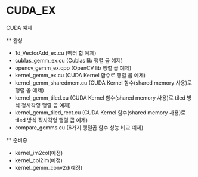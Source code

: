 # CUDA_EX
CUDA 예제 

** 완성
* 1d_VectorAdd_ex.cu		(벡터 합 예제)
* cublas_gemm_ex.cu			(Cublas lib 행렬 곱 예제)
* opencv_gemm_ex.cpp		(OpenCV lib 행렬 곱 예제)
* kernel_gemm_ex.cu			(CUDA Kernel 함수로 행렬 곱 예제)
* kernel_gemm_sharedmem.cu	(CUDA Kernel 함수(shared memory 사용)로 행렬 곱 예제)
* kernel_gemm_tiled.cu		(CUDA Kernel 함수(shared memory 사용)로 tiled 방식 정사각형 행렬 곱 예제)
* kernel_gemm_tiled_rect.cu	(CUDA Kernel 함수(shared memory 사용)로 tiled 방식 직사각형 행렬 곱 예제)
* compare_gemms.cu			(6가지 행렬곱 함수 성능 비교 예제)

** 준비중
* kernel_im2col(예정)
* kernel_col2im(예정)
* kernel_gemm_conv2d(예정)

